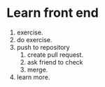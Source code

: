 # Learn front end 
1. exercise.
2. do exercise.
3. push to repository 
    1. create pull request.
    2. ask friend to check
    3. merge.
4. learn more.